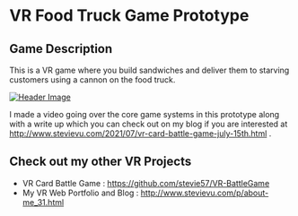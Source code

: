 # VR Food Truck Game Prototype

## Game Description 
This is a VR game where you build sandwiches and deliver them to starving customers using a cannon on the food truck. 

[![Header Image](https://github.com/stevie57/VR-Cooking-Training-Prototype/blob/main/Assets/Textures/Sandwich%20image.png)](https://www.youtube.com/watch?v=idGoXzuUl7Y)

I made a video going over the core game systems in this prototype along with a write up which you can check out on my blog if you are interested at http://www.stevievu.com/2021/07/vr-card-battle-game-july-15th.html .

## Check out my other VR Projects
* VR Card Battle Game : https://github.com/stevie57/VR-BattleGame
* My VR Web Portfolio and Blog : http://www.stevievu.com/p/about-me_31.html

